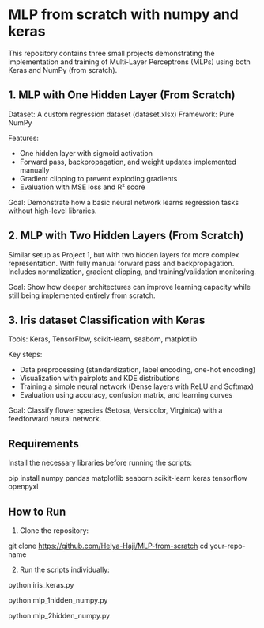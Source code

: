 # MLP from scratch with numpy and keras

This repository contains three small projects demonstrating the implementation and training of Multi-Layer Perceptrons (MLPs) using both Keras and NumPy (from scratch).

## 1. MLP with One Hidden Layer (From Scratch)

Dataset: A custom regression dataset (dataset.xlsx)
Framework: Pure NumPy

Features:

* One hidden layer with sigmoid activation
* Forward pass, backpropagation, and weight updates implemented manually
* Gradient clipping to prevent exploding gradients
* Evaluation with MSE loss and R² score

Goal: Demonstrate how a basic neural network learns regression tasks without high-level libraries.

## 2. MLP with Two Hidden Layers (From Scratch)

Similar setup as Project 1, but with two hidden layers for more complex representation. With fully manual forward pass and backpropagation. Includes normalization, gradient clipping, and training/validation monitoring.

Goal: Show how deeper architectures can improve learning capacity while still being implemented entirely from scratch.

## 3. Iris dataset Classification with Keras

Tools: Keras, TensorFlow, scikit-learn, seaborn, matplotlib

Key steps:

* Data preprocessing (standardization, label encoding, one-hot encoding)
* Visualization with pairplots and KDE distributions
* Training a simple neural network (Dense layers with ReLU and Softmax)
* Evaluation using accuracy, confusion matrix, and learning curves

Goal: Classify flower species (Setosa, Versicolor, Virginica) with a feedforward neural network.



## Requirements

Install the necessary libraries before running the scripts:

pip install numpy pandas matplotlib seaborn scikit-learn keras tensorflow openpyxl

## How to Run

1. Clone the repository:

git clone https://github.com/Helya-Haji/MLP-from-scratch
cd your-repo-name

2. Run the scripts individually:

python iris_keras.py

python mlp_1hidden_numpy.py

python mlp_2hidden_numpy.py
